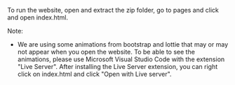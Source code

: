 To run the website, open and extract the zip folder,
go to pages and click and open index.html. 

Note: 
- We are using some animations from bootstrap and lottie that may or may
 not appear when you open the website. To be able to see the animations, 
 please use Microsoft Visual Studio Code with the extension "Live Server". 
 After installing the Live Server extension, 
 you can right click on index.html and click "Open with Live server".